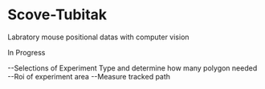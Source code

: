 # Scove-Tubitak
Labratory mouse positional datas with computer vision



In Progress

--Selections of Experiment Type and determine how many polygon needed
--Roi of experiment area
--Measure tracked path 
